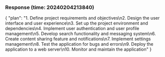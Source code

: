 ### Response (time: 20240204213840)

{
  "plan": "1. Define project requirements and objectives\n2. Design the user interface and user experience\n3. Set up the project environment and dependencies\n4. Implement user authentication and user profile management\n5. Develop search functionality and messaging system\n6. Create content sharing feature and notifications\n7. Implement settings management\n8. Test the application for bugs and errors\n9. Deploy the application to a web server\n10. Monitor and maintain the application"
}